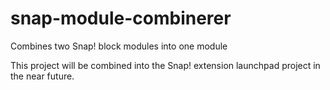 snap-module-combinerer
======================

Combines two Snap! block modules into one module

This project will be combined into the Snap! extension launchpad project in the near future.

